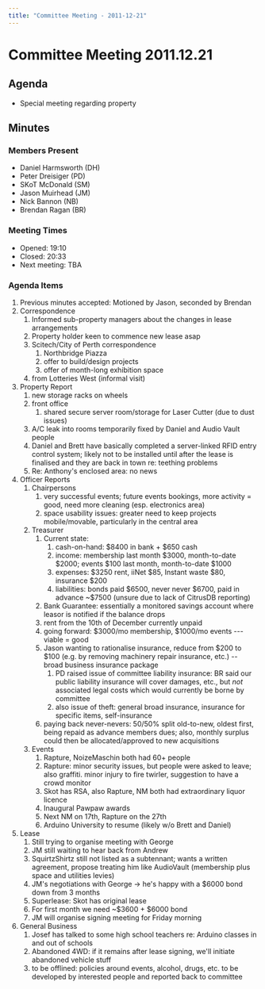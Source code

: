 ```yaml
---
title: "Committee Meeting - 2011-12-21"
---
```

# Committee Meeting 2011.12.21

## Agenda

-   Special meeting regarding property

## Minutes

### Members Present

-   Daniel Harmsworth (DH)
-   Peter Dreisiger (PD)
-   SKoT McDonald (SM)
-   Jason Muirhead (JM)
-   Nick Bannon (NB)
-   Brendan Ragan (BR)

### Meeting Times

-   Opened: 19:10
-   Closed: 20:33
-   Next meeting: TBA

### Agenda Items

1.  Previous minutes accepted: Motioned by Jason, seconded by Brendan
2.  Correspondence
    1.  Informed sub-property managers about the changes in lease arrangements
    2.  Property holder keen to commence new lease asap
    3.  Scitech/City of Perth correspondence
        1.  Northbridge Piazza
        2.  offer to build/design projects
        3.  offer of month-long exhibition space
    4.  from Lotteries West (informal visit)
3.  Property Report
    1.  new storage racks on wheels
    2.  front office
        1.  shared secure server room/storage for Laser Cutter (due to dust issues)
    3.  A/C leak into rooms temporarily fixed by Daniel and Audio Vault people
    4.  Daniel and Brett have basically completed a server-linked RFID entry control system; likely not to be installed until after the lease is finalised and they are back in town re: teething problems
    5.  Re: Anthony's enclosed area: no news
4.  Officer Reports
    1.  Chairpersons
        1.  very successful events; future events bookings, more activity = good, need more cleaning (esp. electronics area)
        2.  space usability issues: greater need to keep projects mobile/movable, particularly in the central area
    2.  Treasurer
        1.  Current state:
            1.  cash-on-hand: \$8400 in bank + \$650 cash
            2.  income: membership last month \$3000, month-to-date \$2000; events \$100 last month, month-to-date \$1000
            3.  expenses: \$3250 rent, iiNet \$85, Instant waste \$80, insurance \$200
            4.  liabilities: bonds paid \$6500, never never \$6700, paid in advance \~\$7500 (unsure due to lack of CitrusDB reporting)
        2.  Bank Guarantee: essentially a monitored savings account where leasor is notified if the balance drops
        3.  rent from the 10th of December currently unpaid
        4.  going forward: \$3000/mo membership, \$1000/mo events --- viable = good
        5.  Jason wanting to rationalise insurance, reduce from \$200 to \$100 (e.g. by removing machinery repair insurance, etc.) -- broad business insurance package
            1.  PD raised issue of committee liability insurance: BR said our public liability insurance will cover damages, etc., but *not* associated legal costs which would currently be borne by committee
            2.  also issue of theft: general broad insurance, insurance for specific items, self-insurance
        6.  paying back never-nevers: 50/50% split old-to-new, oldest first, being repaid as advance members dues; also, monthly surplus could then be allocated/approved to new acquisitions
    3.  Events
        1.  Rapture, NoizeMaschin both had 60+ people
        2.  Rapture: minor security issues, but people were asked to leave; also graffiti. minor injury to fire twirler, suggestion to have a crowd monitor
        3.  Skot has RSA, also Rapture, NM both had extraordinary liquor licence
        4.  Inaugural Pawpaw awards
        5.  Next NM on 17th, Rapture on the 27th
        6.  Arduino University to resume (likely w/o Brett and Daniel)
5.  Lease
    1.  Still trying to organise meeting with George
    2.  JM still waiting to hear back from Andrew
    3.  SquirtzShirtz still not listed as a subtennant; wants a written agreement, propose treating him like AudioVault (membership plus space and utilities levies)
    4.  JM's negotiations with George -\> he's happy with a \$6000 bond down from 3 months
    5.  Superlease: Skot has original lease
    6.  For first month we need \~\$3600 + \$6000 bond
    7.  JM will organise signing meeting for Friday morning
6.  General Business
    1.  Josef has talked to some high school teachers re: Arduino classes in and out of schools
    2.  Abandoned 4WD: if it remains after lease signing, we'll initiate abandoned vehicle stuff
    3.  to be offlined: policies around events, alcohol, drugs, etc. to be developed by interested people and reported back to committee

